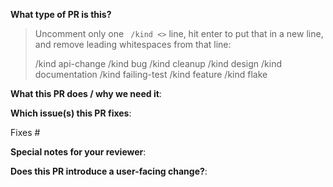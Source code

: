 **What type of PR is this?**
> Uncomment only one ` /kind <>` line, hit enter to put that in a new line, and remove leading whitespaces from that line:
>
> /kind api-change
> /kind bug
> /kind cleanup
> /kind design
> /kind documentation
> /kind failing-test
> /kind feature
> /kind flake

**What this PR does / why we need it**:

**Which issue(s) this PR fixes**:
<!--
*Automatically closes linked issue when PR is merged.
Usage: `Fixes #<issue number>`, or `Fixes (paste link of issue)`.
_If PR is about `failing-tests or flakes`, please post the related issues/tests in a comment and do not use `Fixes`_*
-->
Fixes #

**Special notes for your reviewer**:

**Does this PR introduce a user-facing change?**:
<!--
If no, just write "NONE" in the release-note block below.
If yes, a release note is required:
Enter your extended release note in the block below. If the PR requires additional action from users switching to the new release, include the string "action required".
-->
```release-note

```
